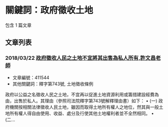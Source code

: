 # 關鍵詞：政府徵收土地

包含 1 篇文章

## 文章列表

### 2018/03/22 [政府徵收人民之土地不宜將其出售為私人所有,許文昌老師](../../articles/411544_%E6%94%BF%E5%BA%9C%E5%BE%B5%E6%94%B6%E4%BA%BA%E6%B0%91%E4%B9%8B%E5%9C%9F%E5%9C%B0%E4%B8%8D%E5%AE%9C%E5%B0%87%E5%85%B6%E5%87%BA%E5%94%AE%E7%82%BA%E7%A7%81%E4%BA%BA%E6%89%80%E6%9C%89%2C%E8%A8%B1%E6%96%87%E6%98%8C%E8%80%81%E5%B8%AB.md)
- 文章編號：411544
- 其他關鍵詞：釋字第743號, 土地徵收條例

政府以公益之名徵收人民之土地，不宜再以促進土地資源利用或籌措建設經費為由，出售於私人。其理由（參照司法院釋字第743號解釋理由書）如下： • (一) 政府機關按相關法律徵收人民土地，雖因而取得土地所有權人之地位，然其與一般土地所有權人得自由使用、收益、處分及行使其他土地權利者並不全然相同。 • (二...
